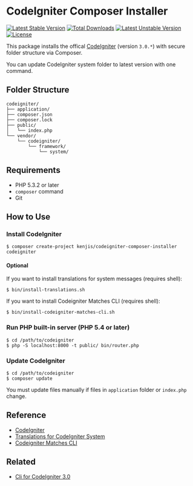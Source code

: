 # CodeIgniter Composer Installer

[![Latest Stable Version](https://poser.pugx.org/kenjis/codeigniter-composer-installer/v/stable)](https://packagist.org/packages/kenjis/codeigniter-composer-installer) [![Total Downloads](https://poser.pugx.org/kenjis/codeigniter-composer-installer/downloads)](https://packagist.org/packages/kenjis/codeigniter-composer-installer) [![Latest Unstable Version](https://poser.pugx.org/kenjis/codeigniter-composer-installer/v/unstable)](https://packagist.org/packages/kenjis/codeigniter-composer-installer) [![License](https://poser.pugx.org/kenjis/codeigniter-composer-installer/license)](https://packagist.org/packages/kenjis/codeigniter-composer-installer)

This package installs the offical [CodeIgniter](https://github.com/bcit-ci/CodeIgniter) (version `3.0.*`) with secure folder structure via Composer.

You can update CodeIgniter system folder to latest version with one command.

## Folder Structure

```
codeigniter/
├── application/
├── composer.json
├── composer.lock
├── public/
│   └── index.php
└── vendor/
    └── codeigniter/
        └── framework/
            └── system/
```

## Requirements

* PHP 5.3.2 or later
* `composer` command
* Git

## How to Use

### Install CodeIgniter

```
$ composer create-project kenjis/codeigniter-composer-installer codeigniter
```

#### Optional

If you want to install translations for system messages (requires shell):

```
$ bin/install-translations.sh
```

If you want to install Codeigniter Matches CLI (requires shell):

```
$ bin/install-codeigniter-matches-cli.sh
```

### Run PHP built-in server (PHP 5.4 or later)

```
$ cd /path/to/codeigniter
$ php -S localhost:8000 -t public/ bin/router.php
```

### Update CodeIgniter

```
$ cd /path/to/codeigniter
$ composer update
```

You must update files manually if files in `application` folder or `index.php` change.

## Reference

* [CodeIgniter](https://github.com/bcit-ci/CodeIgniter)
* [Translations for CodeIgniter System](https://github.com/bcit-ci/codeigniter3-translations)
* [Codeigniter Matches CLI](https://github.com/avenirer/codeigniter-matches-cli)

## Related

* [Cli for CodeIgniter 3.0](https://github.com/kenjis/codeigniter-cli)
